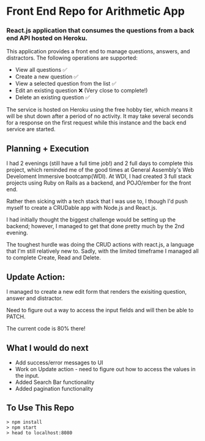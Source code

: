 # Front End Repo for Arithmetic App

### React.js application that consumes the questions from a back end API hosted on Heroku.


This application provides a front end to manage questions, answers, and distractors. The following operations are supported:

-   View all questions ✅
-   Create a new question ✅
-   View a selected question from the list ✅
-   Edit an existing question ❌ (Very close to complete!)
-   Delete an existing question ✅

The service is hosted on Heroku using the free hobby tier, which means it will be shut down after a period of no activity. It may take several seconds for a response on the first request while this instance and the back end service are started.

## Planning + Execution
I had 2 evenings (still have a full time job!) and 2 full days to complete this project, which reminded me of the good times at General Assembly's Web Develoment Immersive bootcamp(WDI). At WDI, I had created 3 full stack projects using Ruby on Rails as a backend, and POJO/ember for the front end.

Rather then sicking with a tech stack that I was use to, I though I'd push myself to create a CRUDable app with Node.js and React.js.

I had initially thought the biggest challenge would be setting up the backend; however, I managed to get that done pretty much by the 2nd evening.

The toughest hurdle was doing the CRUD actions with react.js, a language that I'm still relatively new to. Sadly, with the limited timeframe I managed all to complete Create, Read and Delete.

## Update Action:

I managed to create a new edit form that renders the exisiting question, answer and distractor.

Need to figure out a way to access the input fields and will then be able to PATCH.

The current code is 80% there!

## What I would do next

- Add success/error messages to UI
- Work on Update action - need to figure out how to access the values in the input.
- Added Search Bar functionality
- Added pagination functionality


## To Use This Repo
```
> npm install
> npm start
> head to localhost:8080
```
